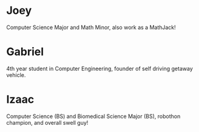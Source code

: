 # Joey
Computer Science Major and Math Minor, also work as a MathJack!

# Gabriel
4th year student in Computer Engineering, founder of self driving getaway vehicle.

# Izaac

Computer Science (BS) and Biomedical Science Major (BS), robothon champion, and overall swell guy!
